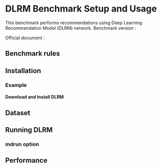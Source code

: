 # DLRM Benchmark Setup and Usage
This benchmark performs recommendations using Deep Learning Recommendation Model (DLRM) network.
Benchmark version :

Official document :


## Benchmark rules
## Installation
### Example 
#### Download and Install DLRM
## Dataset
## Running DLRM
### mdrun option
## Performance
